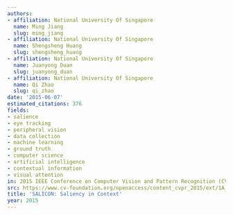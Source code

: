 ```yaml
---
authors:
- affiliation: National University Of Singapore
  name: Ming Jiang
  slug: ming_jiang
- affiliation: National University Of Singapore
  name: Shengsheng Huang
  slug: shengsheng_huang
- affiliation: National University Of Singapore
  name: Juanyong Duan
  slug: juanyong_duan
- affiliation: National University Of Singapore
  name: Qi Zhao
  slug: qi_zhao
date: '2015-06-07'
estimated_citations: 376
fields:
- salience
- eye tracking
- peripheral vision
- data collection
- machine learning
- ground truth
- computer science
- artificial intelligence
- contextual information
- visual attention
in: 2015 IEEE Conference on Computer Vision and Pattern Recognition (CVPR)
src: https://www.cv-foundation.org/openaccess/content_cvpr_2015/ext/1A_117_ext.pdf
title: 'SALICON: Saliency in Context'
year: 2015
---
```

